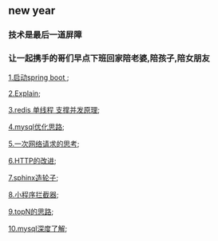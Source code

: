 ## new year

### 技术是最后一道屏障

### 让一起携手的哥们早点下班回家陪老婆,陪孩子,陪女朋友

[1.启动spring boot ](https://github.com/wulimax/blogs/blob/master/1.md);

[2.Explain](https://github.com/wulimax/blogs/blob/master/2.md);

[3.redis 单线程 支撑并发原理](https://github.com/wulimax/blogs/blob/master/3.md);

[4.mysql优化思路](https://github.com/wulimax/blogs/blob/master/mysql/4.md);

[5.一次网络请求的思考](https://github.com/wulimax/fs2/blob/master/http/README.md);

[6.HTTP的改进](https://github.com/wulimax/blogs/blob/master/5/README.md);

[7.sphinx造轮子](https://github.com/wulimax/fs2/blob/master/sphinx/README.md);

[8.小程序拦截器](https://github.com/wulimax/fs2/blob/master/wx/intercepto.js);

[9.topN的思路](https://github.com/wulimax/fs2/blob/master/TopN/README.md);

[10.mysql深度了解](https://github.com/wulimax/blogs/blob/master/mysql/mysql.md);